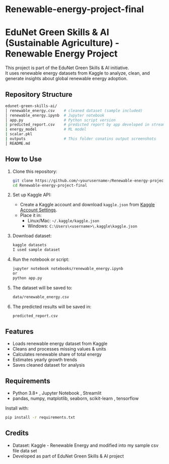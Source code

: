# Renewable-energy-project-final
# EduNet Green Skills & AI (Sustainable Agriculture) - Renewable Energy Project

This project is part of the EduNet Green Skills & AI initiative.  
It uses renewable energy datasets from Kaggle to analyze, clean, and generate insights about global renewable energy adoption.

##  Repository Structure
``` bash
edunet-green-skills-ai/
│ renewable_energy.csv    # cleaned dataset (sample included)
│ renewable_energy.ipynb  # Jupyter notebook
│ app.py                  # Python script version
| predicted_report.csv    # predicted report by app developed in streamlit
| energy_model            # ML model
| scalar.pkl
| outputs                 # This folder conatins output screenshots 
│ README.md
```

##  How to Use
1. Clone this repository:
   ``` bash
   git clone https://github.com/<yourusername>/Renewable-energy-project-final.git
   cd Renewable-energy-project-final
   ```

2. Set up Kaggle API:
   - Create a Kaggle account and download `kaggle.json` from [Kaggle Account Settings](https://www.kaggle.com/account).
   - Place it in:  
     - Linux/Mac: `~/.kaggle/kaggle.json`  
     - Windows: `C:\Users\<username>\.kaggle\kaggle.json`

3. Download dataset:
   ``` bash
   kaggle datasets
   I used sample dataset 
   ```

4. Run the notebook or script:
   ``` bash
   jupyter notebook notebooks/renewable_energy.ipynb
   or
   python app.py
   ```

5. The dataset will be saved to:
   ``` bash
   data/renewable_energy.csv
   ```
6. The predicted results will be saved in:
   ``` bash
   predicted_report.csv
   ```
   
## Features
- Loads renewable energy dataset from Kaggle
- Cleans and processes missing values & units
- Calculates renewable share of total energy
- Estimates yearly growth trends
- Saves cleaned dataset for analysis

##  Requirements
- Python 3.8+ , Jupyter Notebook , Streamlit 
- pandas, numpy, matplotlib, seaborn, scikit-learn , tensorflow

Install with:
``` bash
pip install -r requirements.txt
```
## Credits

- Dataset: Kaggle - Renewable Energy and modified into my sample csv file data set 
- Developed as part of EduNet Green Skills & AI project


